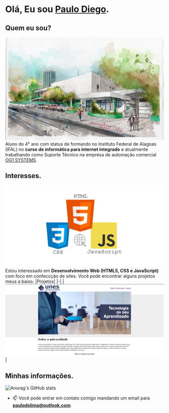 # Olá, Eu sou [Paulo Diego](https://github.com/paulodslima).

## Quem eu sou?
![Imagem ilustrado do IFAL](Imagens/ifal_aquarela.jpeg)
Aluno do 4° ano com status de formando no Instituto Federal de Alagoas (IFAL) no **curso de informática para internet integrado** e atualmente trabalhando como Suporte Técnico na empresa de automação comercial [OG1 SYSTEMS](https://www.og1.inf.br/).

## Interesses.
![Imagem ilustrado de HTML5, CSS e JavaScript](Imagens/html5_css_javascript.jpeg)
Estou interessado em **Desenvolvimento Web (HTML5, CSS e JavaScript)** com foco em confeccção de sites. Você pode encontrar alguns projetos meus a baixo.
|Projetos|
|-|
|[![projeto universidade unes](Imagens/universidade_unes.png)](https://paulodslima.github.io/sites/universidade_unes/index.html)|

## Minhas informações.
![Anurag's GitHub stats](https://github-readme-stats.vercel.app/api?username=anuraghazra&show_icons=true&theme=dark)
- 📫 Você pode entrar em contato comigo mandando um email para **paulodslima@outlook.com**.

<!---
paulodslima/paulodslima is a ✨ special ✨ repository because its `README.md` (this file) appears on your GitHub profile.
You can click the Preview link to take a look at your changes.
--->
